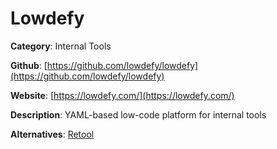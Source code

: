 
# Lowdefy

**Category**: Internal Tools

**Github**: [https://github.com/lowdefy/lowdefy](https://github.com/lowdefy/lowdefy)

**Website**: [https://lowdefy.com/](https://lowdefy.com/)

**Description**:
YAML-based low-code platform for internal tools

**Alternatives**: [Retool](https://retool.com/)
